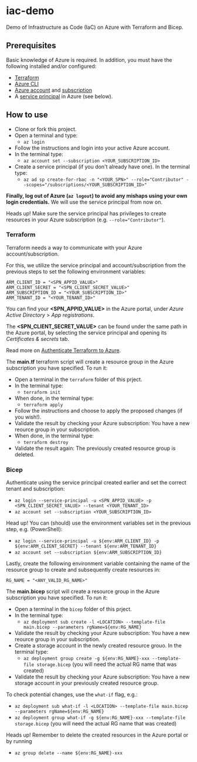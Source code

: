 # iac-demo

Demo of Infrastructure as Code (IaC) on Azure with Terraform and Bicep.

## Prerequisites

Basic knowledge of Azure is required. In addition, you must have the following installed and/or configured:

* [Terraform](https://developer.hashicorp.com/terraform/tutorials/aws-get-started/install-cli)
* [Azure CLI](https://learn.microsoft.com/en-us/cli/azure/)
* [Azure account](https://azure.microsoft.com/en-us/free/) and [subscription](https://learn.microsoft.com/en-us/dynamics-nav/how-to--sign-up-for-a-microsoft-azure-subscription)
* A [service principal](https://learn.microsoft.com/en-us/cli/azure/create-an-azure-service-principal-azure-cli) in Azure (see below).

## How to use

* Clone or fork this project.
* Open a terminal and type:
  * ``az login``
* Follow the instructions and login into your active Azure account.
* In the terminal type:
  * ``az account set --subscription <YOUR_SUBSCRIPTION_ID>``
* Create a service principal (if you don't already have one). In the terminal type:
  * ``az ad sp create-for-rbac -n "<YOUR_SPN>" --role="Contributor" --scopes="/subscriptions/<YOUR_SUBSCRIPTION_ID>"
``

__Finally, log out of Azure (``az logout``) to avoid any mishaps using your own login credentials.__ We will use the service principal from now on.

Heads up! Make sure the service principal has privileges to create resources in your Azure subscription (e.g. ``--role="Contributor"``).

### Terraform

Terraform needs a way to communicate with your Azure account/subscription.

For this, we utilize the service principal and account/subscription from the previous steps to set the following environment variables:
```
ARM_CLIENT_ID = "<SPN_APPID_VALUE>"
ARM_CLIENT_SECRET = "<SPN_CLIENT_SECRET_VALUE>"
ARM_SUBSCRIPTION_ID = "<YOUR_SUBSCRIPTION_ID>"
ARM_TENANT_ID = "<YOUR_TENANT_ID>"
```
You can find your __<SPN_APPID_VALUE>__ in the Azure portal, under _Azure Active Directory_ > _App registrations_.

The __<SPN_CLIENT_SECRET_VALUE>__ can be found under the same path in the Azure portal, by selecting the service principal and opening its _Certificates & secrets_ tab.

Read more on [Authenticate Terraform to Azure](https://learn.microsoft.com/en-us/azure/developer/terraform/authenticate-to-azure?tabs=bash).

The __main.tf__ terraform script will create a resource group in the Azure subscription you have specified. To run it:

* Open a terminal in the ``terraform`` folder of this prject.
* In the terminal type:
  * ``terraform init``
* When done, in the terminal type:
  * ``terraform apply``
* Follow the instructions and choose to apply the proposed changes (if you wish!).
* Validate the result by checking your Azure subscription: You have a new reource group in your subscription.
* When done, in the terminal type:
  * ``terraform destroy``
* Validate the result again: The previously created resource group is deleted.

### Bicep

Authenticate using the service principal created earlier and set the correct tenant and subscription:
* ``az login --service-principal -u <SPN_APPID_VALUE> -p <SPN_CLIENT_SECRET_VALUE> --tenant <YOUR_TENANT_ID>``
* ``az account set --subscription <YOUR_SUBSCRIPTION_ID>``

Head up! You can (should) use the environment variables set in the previous step, e.g. (PowerShell):
* ``az login --service-principal -u ${env:ARM_CLIENT_ID} -p ${env:ARM_CLIENT_SECRET} --tenant ${env:ARM_TENANT_ID}``
* ``az account set --subscription ${env:ARM_SUBSCRIPTION_ID}``

Lastly, create the following environment variable containing the name of the resource group to create and subsequently create resources in:
```
RG_NAME = "<ANY_VALID_RG_NAME>"
```
The __main.bicep__ script will create a resource group in the Azure subscription you have specified. To run it:

* Open a terminal in the ``bicep`` folder of this prject.
* In the terminal type:
  * ``az deployment sub create -l <LOCATION> --template-file main.bicep --parameters rgName=${env:RG_NAME}``
* Validate the result by checking your Azure subscription: You have a new reource group in your subscription.
* Create a storage account in the newly created resource grouo. In the terminal type:
  * ``az deployment group create -g ${env:RG_NAME}-xxx --template-file storage.bicep`` (you will need the actual RG name that was created)
* Validate the result by checking your Azure subscription: You have a new storage account in your previously created resource group.

To check potential changes, use the ``what-if`` flag, e.g.:
* ``az deployment sub what-if -l <LOCATION> --template-file main.bicep --parameters rgName=${env:RG_NAME}``
* ``az deployment group what-if -g ${env:RG_NAME}-xxx --template-file storage.bicep`` (you will need the actual RG name that was created)

Heads up! Remember to delete the created resources in the Azure portal or by running
* ``az group delete --name ${env:RG_NAME}-xxx``
